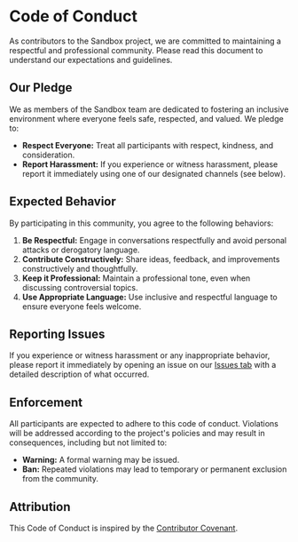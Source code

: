 # Code of Conduct

As contributors to the Sandbox project, we are committed to maintaining a respectful and professional community. Please read this document to understand our expectations and guidelines.

## Our Pledge

We as members of the Sandbox team are dedicated to fostering an inclusive environment where everyone feels safe, respected, and valued. We pledge to:

- **Respect Everyone:** Treat all participants with respect, kindness, and consideration.
- **Report Harassment:** If you experience or witness harassment, please report it immediately using one of our designated channels (see below).

## Expected Behavior

By participating in this community, you agree to the following behaviors:

1. **Be Respectful:** Engage in conversations respectfully and avoid personal attacks or derogatory language.
2. **Contribute Constructively:** Share ideas, feedback, and improvements constructively and thoughtfully.
3. **Keep it Professional:** Maintain a professional tone, even when discussing controversial topics.
4. **Use Appropriate Language:** Use inclusive and respectful language to ensure everyone feels welcome.

## Reporting Issues

If you experience or witness harassment or any inappropriate behavior, please report it immediately by opening an issue on our [Issues tab](https://github.com/NexelAI/Sandbox/issues) with a detailed description of what occurred.

## Enforcement

All participants are expected to adhere to this code of conduct. Violations will be addressed according to the project's policies and may result in consequences, including but not limited to:

- **Warning:** A formal warning may be issued.
- **Ban:** Repeated violations may lead to temporary or permanent exclusion from the community.

## Attribution

This Code of Conduct is inspired by the [Contributor Covenant](https://www.contributor-covenant.org/).
